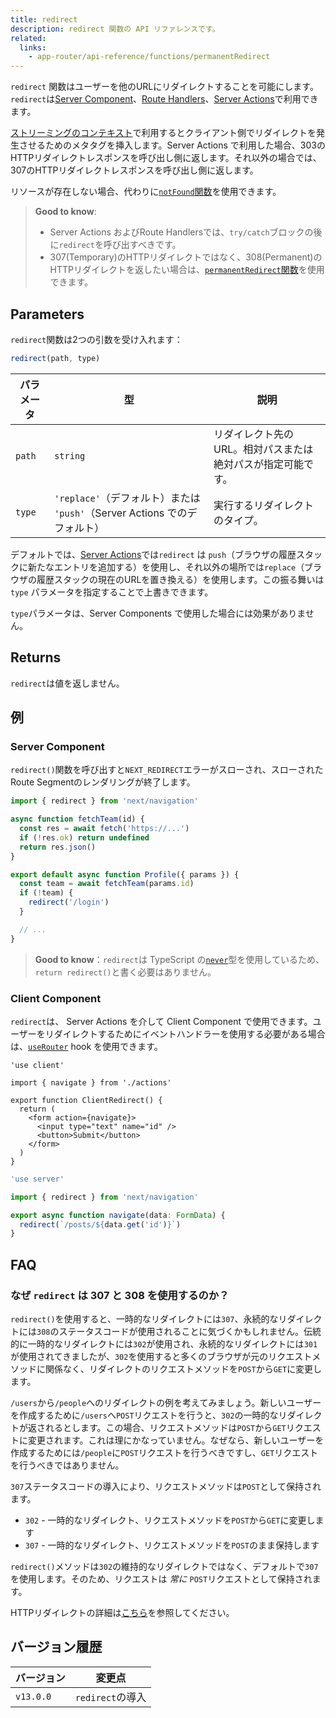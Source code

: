 ```yaml
---
title: redirect
description: redirect 関数の API リファレンスです。
related:
  links:
    - app-router/api-reference/functions/permanentRedirect
---
```


`redirect` 関数はユーザーを他のURLにリダイレクトすることを可能にします。`redirect`は[Server Component](/docs/app-router/building-your-application/rendering/server-components)、[Route Handlers](/docs/app-router/building-your-application/routing/route-handlers)、[Server Actions](/docs/app-router/building-your-application/data-fetching/server-actions-and-mutations)で利用できます。

[ストリーミングのコンテキスト](/docs/app-router/building-your-application/routing/loading-ui-and-streaming#ストリーミングとは)で利用するとクライアント側でリダイレクトを発生させるためのメタタグを挿入します。Server Actions で利用した場合、303のHTTPリダイレクトレスポンスを呼び出し側に返します。それ以外の場合では、307のHTTPリダイレクトレスポンスを呼び出し側に返します。

リソースが存在しない場合、代わりに[`notFound`関数](/docs/app-router/api-reference/functions/not-found)を使用できます。

> **Good to know**:
>
> - Server Actions およびRoute Handlersでは、`try/catch`ブロックの後に`redirect`を呼び出すべきです。
> - 307(Temporary)のHTTPリダイレクトではなく、308(Permanent)のHTTPリダイレクトを返したい場合は、[`permanentRedirect`関数](/docs/app-router/api-reference/functions/permanentRedirect)を使用できます。

## Parameters

`redirect`関数は2つの引数を受け入れます：

```js
redirect(path, type)
```

| パラメータ | 型                                                                        | 説明                                                        |
| ---------- | ------------------------------------------------------------------------- | ----------------------------------------------------------- |
| `path`     | `string`                                                                  | リダイレクト先のURL。相対パスまたは絶対パスが指定可能です。 |
| `type`     | `'replace'`（デフォルト）または `'push'`（Server Actions でのデフォルト） | 実行するリダイレクトのタイプ。                              |

<!-- textlint-disable -->

デフォルトでは、[Server Actions](/docs/app-router/building-your-application/data-fetching/server-actions-and-mutations)では`redirect` は `push`（ブラウザの履歴スタックに新たなエントリを追加する）を使用し、それ以外の場所では`replace`（ブラウザの履歴スタックの現在のURLを置き換える）を使用します。この振る舞いは `type` パラメータを指定することで上書きできます。

<!-- textlint-enable -->

`type`パラメータは、Server Components で使用した場合には効果がありません。

## Returns

`redirect`は値を返しません。

## 例

### Server Component

`redirect()`関数を呼び出すと`NEXT_REDIRECT`エラーがスローされ、スローされたRoute Segmentのレンダリングが終了します。

```jsx title="app/team/[id]/page.js"
import { redirect } from 'next/navigation'

async function fetchTeam(id) {
  const res = await fetch('https://...')
  if (!res.ok) return undefined
  return res.json()
}

export default async function Profile({ params }) {
  const team = await fetchTeam(params.id)
  if (!team) {
    redirect('/login')
  }

  // ...
}
```

> **Good to know**：`redirect`は TypeScript の[`never`](https://www.typescriptlang.org/docs/handbook/2/functions.html#never)型を使用しているため、`return redirect()`と書く必要はありません。

### Client Component

`redirect`は、 Server Actions を介して Client Component で使用できます。ユーザーをリダイレクトするためにイベントハンドラーを使用する必要がある場合は、[`useRouter`](/docs/app-router/api-reference/functions/use-router) hook を使用できます。

```tsx title="app/client-redirect.tsx"
'use client'

import { navigate } from './actions'

export function ClientRedirect() {
  return (
    <form action={navigate}>
      <input type="text" name="id" />
      <button>Submit</button>
    </form>
  )
}
```

```ts title="app/actions.ts"
'use server'

import { redirect } from 'next/navigation'

export async function navigate(data: FormData) {
  redirect(`/posts/${data.get('id')}`)
}
```

## FAQ

### なぜ `redirect` は 307 と 308 を使用するのか？

<!-- textlint-disable -->

`redirect()`を使用すると、一時的なリダイレクトには`307`、永続的なリダイレクトには`308`のステータスコードが使用されることに気づくかもしれません。伝統的に一時的なリダイレクトには`302`が使用され、永続的なリダイレクトには`301`が使用されてきましたが、`302`を使用すると多くのブラウザが元のリクエストメソッドに関係なく、リダイレクトのリクエストメソッドを`POST`から`GET`に変更します。

<!-- textlint-enable -->

`/users`から`/people`へのリダイレクトの例を考えてみましょう。新しいユーザーを作成するために`/users`へ`POST`リクエストを行うと、`302`の一時的なリダイレクトが返されるとします。この場合、リクエストメソッドは`POST`から`GET`リクエストに変更されます。これは理にかなっていません。なぜなら、新しいユーザーを作成するためには`/people`に`POST`リクエストを行うべきですし、`GET`リクエストを行うべきではありません。

`307`ステータスコードの導入により、リクエストメソッドは`POST`として保持されます。

- `302` - 一時的なリダイレクト、リクエストメソッドを`POST`から`GET`に変更します
- `307` - 一時的なリダイレクト、リクエストメソッドを`POST`のまま保持します

`redirect()`メソッドは`302`の維持的なリダイレクトではなく、デフォルトで`307`を使用します。そのため、リクエストは _常に_ `POST`リクエストとして保持されます。

HTTPリダイレクトの詳細は[こちら](https://developer.mozilla.org/docs/Web/HTTP/Redirections)を参照してください。

## バージョン履歴

| バージョン | 変更点           |
| ---------- | ---------------- |
| `v13.0.0`  | `redirect`の導入 |
